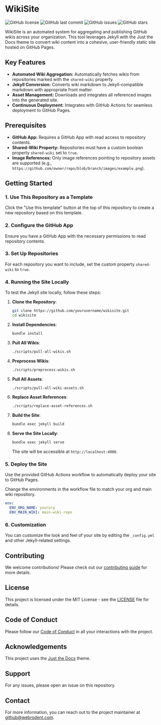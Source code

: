 # WikiSite

![GitHub license](https://img.shields.io/github/license/WebRodent/wikisite)
![GitHub last commit](https://img.shields.io/github/last-commit/WebRodent/wikisite)
![GitHub issues](https://img.shields.io/github/issues/WebRodent/wikisite)
![GitHub stars](https://img.shields.io/github/stars/WebRodent/wikisite)

WikiSite is an automated system for aggregating and publishing GitHub wikis across your organization. This tool leverages Jekyll with the Just the Docs theme to convert wiki content into a cohesive, user-friendly static site hosted on GitHub Pages.

## Key Features

- **Automated Wiki Aggregation:** Automatically fetches wikis from repositories marked with the `shared-wiki` property.
- **Jekyll Conversion:** Converts wiki markdown to Jekyll-compatible markdown with appropriate front matter.
- **Asset Management:** Downloads and integrates all referenced images into the generated site.
- **Continuous Deployment:** Integrates with GitHub Actions for seamless deployment to GitHub Pages.

## Prerequisites

- **GitHub App:** Requires a GitHub App with read access to repository contents.
- **Shared-Wiki Property:** Repositories must have a custom boolean property `shared-wiki` set to `true`.
- **Image References:** Only image references pointing to repository assets are supported (e.g., `https://github.com/owner/repo/blob/branch/images/example.png`).

## Getting Started

### 1. Use This Repository as a Template

Click the "Use this template" button at the top of this repository to create a new repository based on this template.

### 2. Configure the GitHub App

Ensure you have a GitHub App with the necessary permissions to read repository contents.

### 3. Set Up Repositories

For each repository you want to include, set the custom property `shared-wiki` to `true`.

### 4. Running the Site Locally

To test the Jekyll site locally, follow these steps:

1. **Clone the Repository**:
    ```bash
    git clone https://github.com/yourusername/wikisite.git
    cd wikisite
    ```

2. **Install Dependencies**:
    ```bash
    bundle install
    ```

3. **Pull All Wikis**:
    ```bash
    ./scripts/pull-all-wikis.sh
    ```

4. **Preprocess Wikis**:
    ```bash
    ./scripts/preprocess-wikis.sh
    ```

5. **Pull All Assets**:
    ```bash
    ./scripts/pull-all-wiki-assets.sh
    ```

6. **Replace Asset References**:
    ```bash
    ./scripts/replace-asset-references.sh
    ```

7. **Build the Site**:
    ```bash
    bundle exec jekyll build
    ```

8. **Serve the Site Locally**:
    ```bash
    bundle exec jekyll serve
    ```

   The site will be accessible at `http://localhost:4000`.

### 5. Deploy the Site

Use the provided GitHub Actions workflow to automatically deploy your site to GitHub Pages.

Change the environments in the workflow file to match your org and main wiki repository.

```yaml
env:
  ENV_ORG_NAME: yourorg
  ENV_MAIN_WIKI: main-wiki-repo
```

### 6. Customization

You can customize the look and feel of your site by editing the `_config.yml` and other Jekyll-related settings.

## Contributing

We welcome contributions! Please check out our [contributing guide](CONTRIBUTING.md) for more details.

## License

This project is licensed under the MIT License - see the [LICENSE](LICENSE) file for details.

## Code of Conduct

Please follow our [Code of Conduct](CODE_OF_CONDUCT.md) in all your interactions with the project.

## Acknowledgements

This project uses the [Just the Docs](https://github.com/just-the-docs/just-the-docs) theme.

## Support

For any issues, please open an issue on this repository.

## Contact

For more information, you can reach out to the project maintainer at [github@webrodent.com](mailto:github@webrodent.com).
